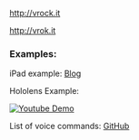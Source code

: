 
http://vrock.it

http://vrok.it


### Examples:
iPad example: [Blog](https://forge.autodesk.com/blog/conxtech-rethinking-job-site-apples-arkit-forge)

Hololens Example:

[![Youtube Demo](https://github.com/cyrillef/ForgeArVr/raw/master/HoloForge.jpg)](https://www.youtube.com/watch?v=3_zwerE90eo&feature=youtu.be&t=3m42s)

List of voice commands:
[GitHub](https://github.com/cyrillef/ForgeArVr/blob/86320ca0575887b2da59c2091ba16c483f11f4f8/HoloForge/Assets/Forge/Interactions/ForgeSpeechManager.cs#L50-L84)


